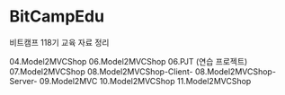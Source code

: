 # BitCampEdu
비트캠프 118기 교육 자료 정리

04.Model2MVCShop
06.Model2MVCShop
06.PJT (연습 프로젝트)
07.Model2MVCShop
08.Model2MVCShop-Client-
08.Model2MVCShop-Server-
09.Model2MVC
10.Model2MVCShop
11.Model2MVCShop
